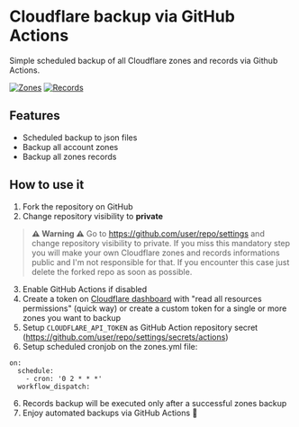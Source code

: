 # Cloudflare backup via GitHub Actions
Simple scheduled backup of all Cloudflare zones and records via Github Actions.

[![Zones](https://github.com/fabriziosalmi/cloudflare/actions/workflows/zones.yml/badge.svg)](https://github.com/fabriziosalmi/cloudflare/actions/workflows/zones.yml) [![Records](https://github.com/fabriziosalmi/cloudflare/actions/workflows/records.yml/badge.svg)](https://github.com/fabriziosalmi/cloudflare/actions/workflows/records.yml) 

## Features
- Scheduled backup to json files
- Backup all account zones
- Backup all zones records

## How to use it

1. Fork the repository on GitHub
2. Change repository visibility to **private** 

> **⚠️ Warning ⚠️**
> Go to https://github.com/user/repo/settings and change repository visibility to private. If you miss this mandatory step you will make your own Cloudflare zones and records informations public and I'm not responsible for that. If you encounter this case just delete the forked repo as soon as possible.

3. Enable GitHub Actions if disabled
4. Create a token on [Cloudflare dashboard](https://dash.cloudflare.com/profile/api-tokens) with "read all resources permissions" (quick way) or create a custom token for a single or more zones you want to backup
5. Setup `CLOUDFLARE_API_TOKEN` as GitHub Action repository secret (https://github.com/user/repo/settings/secrets/actions)
6. Setup scheduled cronjob on the zones.yml file:

```
on:
  schedule:
    - cron: '0 2 * * *'
  workflow_dispatch:
```

6. Records backup will be executed only after a successful zones backup
7. Enjoy automated backups via GitHub Actions 🎉
